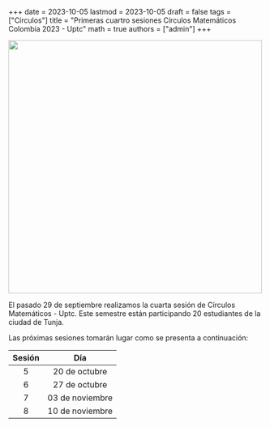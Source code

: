 +++
date      = 2023-10-05
lastmod   = 2023-10-05
draft     = false
tags      = ["Círculos"]
title     = "Primeras cuartro sesiones Círculos Matemáticos Colombia 2023 - Uptc"
math      = true
authors   = ["admin"]
+++

<img src="https://matematicas.netlify.app/img/circulos/2023-10-05-Circulos-1.jpeg"  width="500">

El pasado 29 de septiembre realizamos la cuarta sesión de Círculos Matemáticos - Uptc. Este semestre están participando 20 estudiantes de la ciudad de Tunja. 

Las próximas sesiones tomarán lugar como se presenta a continuación:

Sesión | Día 
:----:| :----:
5 | 20 de octubre
6 | 27 de octubre
7 | 03 de noviembre
8 | 10 de noviembre

